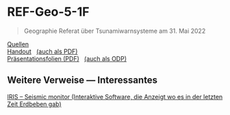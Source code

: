 # REF-Geo-5-1F

> Geographie Referat über Tsunamiwarnsysteme am 31. Mai 2022

[Quellen](notes/Quellen.md)  
[Handout](notes/Handout.md) &nbsp; [(auch als PDF)](export/Handout.pdf)  
[Präsentationsfolien (PDF)](export/presentation.pdf) &nbsp; [(auch als ODP)](export/presentation.odp)

## Weitere Verweise — Interessantes

[IRIS – Seismic monitor (Interaktive Software, die Anzeigt wo es in der letzten Zeit Erdbeben gab)](http://ds.iris.edu/seismon/zoom/index.phtml)
